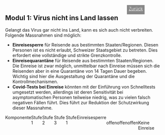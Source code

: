  <html>
 <div style="display:flex;"><h2>Modul 1: Virus nicht ins Land lassen</h2> <div style="margin-left:2em;padding:3px 6px 0 6px;background-color:#888;color:#fff;font-weight:300;height:27px!important;"><a href="main" style="color:#fff;">Zurück</a></div></div>
    <div class="twocol">
    <div class="ntext">
      Gelangt das Virus gar nicht ins Land, kann es sich auch nicht verbreiten. Folgende Massnahmen sind möglich:
      <ul>
        <li><strong>Einreisesperre</strong> für Reisende aus bestimmten Staaten/Regionen. Diesen Personen ist es nicht erlaubt, Schweizer Staatsgebiet zu betreten. Dies erfordert eine vollständige und strikte Grenzkontrolle.</li>
        <li><strong>Einreisequarantäne</strong> für Reisende aus bestimmten Staaten/Regionen. Die Einreise ist zwar möglich, unmittelbar nach Einreise müssen sich die Reisenden aber in eine Quarantäne von 14 Tagen Dauer begeben. Wichtig sind hier die Ausgestaltung der Quarantäne und die Kontrollmechanismen.</li>
        <li><strong>Covid-Tests bei Einreise</strong> könnten mit der Einführung von Schnelltests umgesetzt werden, allerdings ist deren Sensitivität bei asymptomatischen Personen teilweise niedrig, was zu vielen falsch negativen Fällen führt. Dies führt zur Reduktion der Schutzwirkung dieser Massnahme.</li>
      </ul>
    </div>
  </div>
  <div class="ntable" style="display:flex;width:100%;min-width:400px;">
    <div class="tbl6 st0">
      Komponente
    </div>
    <div class="tbl5 st1">
      Stufe 1
    </div>
    <div class="tbl5 st2">
      Stufe 2
    </div>
    <div class="tbl5 st3">
      Stufe 3
    </div>
    <div class="tbl5 st4">
      Stufe 1
    </div>
    <div class="tbl5 s0">
      Einreisesperre
    </div>
    <div class="tbl5 s1">
      <br/>offen
    </div>
     <div class="tbl5 s2">
      <br/>offen
    </div>
     <div class="tbl5 s3">
      <br/>offen
    </div>
     <div class="tbl5 s4">
      <br/>Keine Einreise
    </div>
  <div>
    </html>

